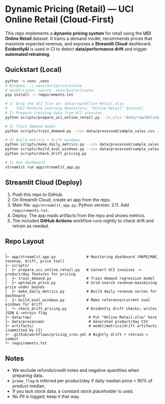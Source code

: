 # Dynamic Pricing (Retail) — UCI Online Retail (Cloud-First)

This repo implements a **dynamic pricing system** for retail using the **UCI Online Retail** dataset. It trains a demand model, recommends prices that maximize expected revenue, and exposes a **Streamlit Cloud** dashboard. **EvidentlyAI** is used in CI to detect **data/performance drift** and trigger **automated retraining**.

## Quickstart (Local)
```bash
python -m venv .venv
# Windows: .\.venv\Scripts\activate
# macOS/Linux: source .venv/bin/activate
pip install -r requirements.txt

# 1) Drop the UCI file at: data/raw/Online Retail.xlsx
#    (UCI Machine Learning Repository: "Online Retail" dataset)
# 2) Prepare training data from UCI invoices
python scripts/prepare_uci_online_retail.py --in_xlsx "data/raw/Online Retail.xlsx" --out_csv data/processed/sample_sales.csv

# 3) Train demand model
python scripts/train_demand.py --csv data/processed/sample_sales.csv --out artifacts/models/demand-latest.joblib

# 4) Build metrics + drift windows
python scripts/make_daily_metrics.py --csv data/processed/sample_sales.csv
python scripts/build_eval_windows.py --csv data/processed/sample_sales.csv
python scripts/check_drift_pricing.py

# 5) Run dashboard
streamlit run app/streamlit_app.py
```

## Streamlit Cloud (Deploy)
1. Push this repo to GitHub.
2. On Streamlit Cloud, create an app from the repo.
3. Main file: `app/streamlit_app.py`. Python version: 3.11. Add `requirements.txt`.
4. Deploy. The app reads artifacts from the repo and shows metrics.
5. The included **GitHub Actions** workflow runs nightly to check drift and retrain as needed.

## Repo Layout
```
.
├─ app/streamlit_app.py              # Monitoring dashboard (MAPE/MAE, revenue, drift, price tool)
├─ scripts/
│  ├─ prepare_uci_online_retail.py   # Convert UCI invoices -> product/day features for pricing
│  ├─ train_demand.py                # Train demand regression model
│  ├─ optimize_price.py              # Grid-search revenue-maximizing price under bounds
│  ├─ make_daily_metrics.py          # Build daily revenue series for dashboard
│  ├─ build_eval_windows.py          # Make reference/current eval windows for drift
│  └─ check_drift_pricing.py         # Evidently drift checks; writes JSON & retrain flag
├─ data/raw/                          # Put "Online Retail.xlsx" here
├─ data/processed/                    # Generated product/day CSV
├─ artifacts/                         # model/metrics/drift artifacts (committed by CI)
├─ .github/workflows/pricing_cron.yml # Nightly drift + retrain + commit
└─ requirements.txt
```

## Notes
- We exclude refunds/credit notes and negative quantities when preparing data.
- `promo_flag` is inferred per product/day if daily median price < 90% of product median.
- If you lack stock data, a constant stock placeholder is used.
- No PII is logged; keep it that way.
